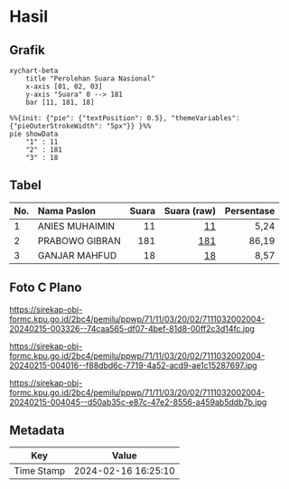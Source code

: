 # Hasil

## Grafik

```mermaid
xychart-beta
    title "Perolehan Suara Nasional"
    x-axis [01, 02, 03]
    y-axis "Suara" 0 --> 181
    bar [11, 181, 18]
```

```mermaid
%%{init: {"pie": {"textPosition": 0.5}, "themeVariables": {"pieOuterStrokeWidth": "5px"}} }%%
pie showData
    "1" : 11
    "2" : 181
    "3" : 18
```

## Tabel

| No. | Nama Paslon    | Suara | Suara (raw) | Persentase |
|:--- |:-------------- | -----:| -----------:| ----------:|
| 1   | ANIES MUHAIMIN | 11    | [11][p-1]   | 5,24       |
| 2   | PRABOWO GIBRAN | 181   | [181][p-2]  | 86,19      |
| 3   | GANJAR MAHFUD  | 18    | [18][p-3]   | 8,57       |


[p-1]: https://github.com/gigit-pemilu/pemilu-2024/blob/main/pilpres/hitung-suara/sub/71-sulawesi-utara/sub/11-bolaang-mongondow-selatan/sub/03-pinolosian/sub/2002-nunuk/sub/004-tps/sub/paslon-1.txt
[p-2]: https://github.com/gigit-pemilu/pemilu-2024/blob/main/pilpres/hitung-suara/sub/71-sulawesi-utara/sub/11-bolaang-mongondow-selatan/sub/03-pinolosian/sub/2002-nunuk/sub/004-tps/sub/paslon-2.txt
[p-3]: https://github.com/gigit-pemilu/pemilu-2024/blob/main/pilpres/hitung-suara/sub/71-sulawesi-utara/sub/11-bolaang-mongondow-selatan/sub/03-pinolosian/sub/2002-nunuk/sub/004-tps/sub/paslon-3.txt

## Foto C Plano

https://sirekap-obj-formc.kpu.go.id/2bc4/pemilu/ppwp/71/11/03/20/02/7111032002004-20240215-003326--74caa565-df07-4bef-81d8-00ff2c3d14fc.jpg

https://sirekap-obj-formc.kpu.go.id/2bc4/pemilu/ppwp/71/11/03/20/02/7111032002004-20240215-004016--f88dbd6c-7719-4a52-acd9-ae1c15287697.jpg

https://sirekap-obj-formc.kpu.go.id/2bc4/pemilu/ppwp/71/11/03/20/02/7111032002004-20240215-004045--d50ab35c-e87c-47e2-8556-a459ab5ddb7b.jpg


## Metadata

| Key        | Value               |
| ---------- | ------------------- |
| Time Stamp | 2024-02-16 16:25:10 |



